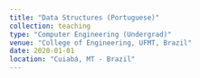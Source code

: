 ```yaml
---
title: "Data Structures (Portuguese)"
collection: teaching
type: "Computer Engineering (Undergrad)"
venue: "College of Engineering, UFMT, Brazil"
date: 2020-01-01
location: "Cuiabá, MT - Brazil"
---
```

